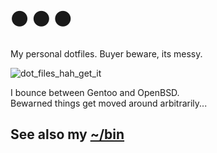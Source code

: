 # ⚫ ⚫ ⚫

My personal dotfiles. Buyer beware, its messy.

![dot_files_hah_get_it](https://i.imgur.com/xENdAZB.png)

I bounce between Gentoo and OpenBSD.  
Bewarned things get moved around arbitrarily...

## See also my [~/bin](http://github.com/mitchweaver/bin)
